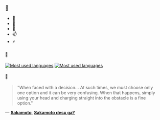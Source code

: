 ### 👋

- 🔭
- 🌱
- 💬
- 📫
- ⚡

#### 🧏

[![Most used languages](https://github-readme-stats-aynah.vercel.app/api/top-langs/?username=aynh&theme=solarized-dark&langs_count=6&layout=compact&hide_title=true)](https://github.com/anuraghazra/github-readme-stats#gh-dark-mode-only)
[![Most used languages](https://github-readme-stats-aynah.vercel.app/api/top-langs/?username=aynh&theme=solarized-light&langs_count=6&layout=compact&hide_title=true)](https://github.com/anuraghazra/github-readme-stats#gh-light-mode-only)

#### 💬

> "When faced with a decision... At such times, we must choose only one option and it can be very confusing. When that happens, simply using your head and charging straight into the obstacle is a fine option."

&mdash; [**Sakamoto**](https://myanimelist.net/character.php?q=Sakamoto&cat=character), [**Sakamoto desu ga?**](https://myanimelist.net/search/all?q=Sakamoto%20desu%20ga%3F&cat=all)
